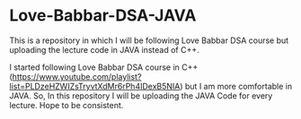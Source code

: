 # Love-Babbar-DSA-JAVA
This is a repository in which I will be following Love Babbar DSA course but uploading the lecture code in JAVA instead of C++.

I started following Love Babbar DSA course in C++ (https://www.youtube.com/playlist?list=PLDzeHZWIZsTryvtXdMr6rPh4IDexB5NIA) but I am more comfortable in JAVA. 
So, In this repository I will be uploading the JAVA Code for every lecture. Hope to be consistent. 
